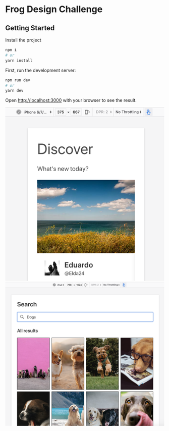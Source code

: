 # Frog Design Challenge

## Getting Started

Install the project

```bash
npm i
# or
yarn install
```


First, run the development server:

```bash
npm run dev
# or
yarn dev
```

Open [http://localhost:3000](http://localhost:3000) with your browser to see the result.

<img src="public/profile.png" alt="Profile"/>
<img src="public/search.png" alt="Search"/>